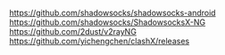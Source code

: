 https://github.com/shadowsocks/shadowsocks-android
https://github.com/shadowsocks/ShadowsocksX-NG
https://github.com/2dust/v2rayNG
https://github.com/yichengchen/clashX/releases
